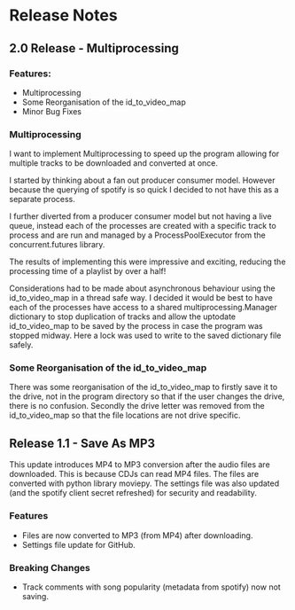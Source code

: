 # Release Notes

## 2.0 Release - Multiprocessing

### Features:
- Multiprocessing
- Some Reorganisation of the id_to_video_map
- Minor Bug Fixes


### Multiprocessing

I want to implement Multiprocessing to speed up the program allowing for multiple tracks to be downloaded and converted at once.

I started by thinking about a fan out producer consumer model. However because the querying of spotify is so quick I decided to not have this as a separate process.

I further diverted from a producer consumer model but not having a live queue, instead each of the processes are created with a specific track to process and are run and managed by a ProcessPoolExecutor from the concurrent.futures library. 

The results of implementing this were impressive and exciting, reducing the processing time of a playlist by over a half!

Considerations had to be made about asynchronous behaviour using the id_to_video_map in a thread safe way. I decided it would be best to have each of the processes have access to a shared multiprocessing.Manager dictionary to stop duplication of tracks and allow the uptodate id_to_video_map to be saved by the process in case the program was stopped midway. Here a lock was used to write to the saved dictionary file safely.

### Some Reorganisation of the id_to_video_map

There was some reorganisation of the id_to_video_map to firstly save it to the drive, not in the program directory so that if the user changes the drive, there is no confusion. Secondly the drive letter was removed from the id_to_video_map so that the file locations are not drive specific.



## Release 1.1 - Save As MP3 


This update introduces MP4 to MP3 conversion after the audio files are downloaded. This is because CDJs can read MP4 files. The files are converted with python library moviepy. 
The settings file was also updated (and the spotify client secret refreshed) for security and readability. 

### Features

 - Files are now converted to MP3 (from MP4) after downloading.
 - Settings file update for GitHub.

### Breaking Changes

 - Track comments with song popularity (metadata from spotify) now not saving.
